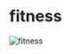 # fitness

![fitness](https://user-images.githubusercontent.com/42955212/72611342-b04db800-38de-11ea-8664-b67843fe9c33.png)
